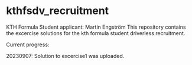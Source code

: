 # kthfsdv_recruitment 
KTH Formula Student applicant: Martin Engström
This repository contains the excercise solutions for the kth formula student driverless recruitment.

Current progress:

20230907: Solution to excercise1 was uploaded.


